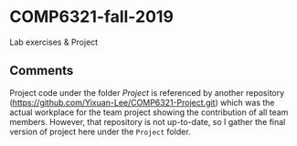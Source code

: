 # COMP6321-fall-2019

Lab exercises & Project

## Comments

Project code under the folder *Project* is referenced by another repository (https://github.com/Yixuan-Lee/COMP6321-Project.git) which was the actual workplace for the team project showing the contribution of all team members. However, that repository is not up-to-date, so I gather the final version of project here under the ```Project``` folder.
